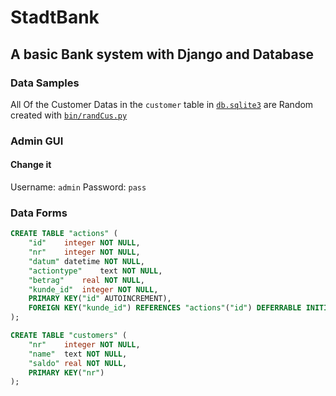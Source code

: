 # StadtBank

## A basic Bank system with Django and Database

### Data Samples

All Of the Customer Datas in the `customer` table in [`db.sqlite3`](db.sqlite3) are Random created with [`bin/randCus.py`](bin/randCus.py)

### Admin GUI

#### Change it

Username: ``admin``
Password: ``pass``

### Data Forms

```sql
CREATE TABLE "actions" (
    "id"    integer NOT NULL,
    "nr"    integer NOT NULL,
    "datum" datetime NOT NULL,
    "actiontype"    text NOT NULL,
    "betrag"    real NOT NULL,
    "kunde_id"  integer NOT NULL,
    PRIMARY KEY("id" AUTOINCREMENT),
    FOREIGN KEY("kunde_id") REFERENCES "actions"("id") DEFERRABLE INITIALLY DEFERRED
);
```

```sql
CREATE TABLE "customers" (
    "nr"    integer NOT NULL,
    "name"  text NOT NULL,
    "saldo" real NOT NULL,
    PRIMARY KEY("nr")
);
```
